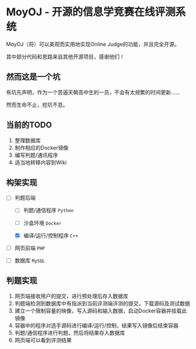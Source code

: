 MoyOJ - 开源的信息学竞赛在线评测系统
======================

MoyOJ（将）可以美观而实用地实现Online Judge的功能，并且完全开源。

其中部分代码和思路来自其他开源项目，感谢他们！

然而这是一个坑
-----------

有坑先声明，作为一个苦逼天朝高中生的一员，不会有太频繁的时间更新……

然而生命不止，挖坑不息。

当前的TODO
-----------

 1. 整理数据库
 1. 制作相应的Docker镜像
 1. 编写判题/通讯程序
 1. 适当地转移内容到Wiki

构架实现
-----------

- [ ] 判题后端
    
    - [ ] 判题/通信程序 `Python`
    
    - [ ] 沙盒环境 `Docker`
    
    - [X] 编译/运行/控制程序 `C++`
    
- [ ] 网页前端 `PHP`

- [ ] 数据库 `MySQL`
 
判题实现
-----------

1. 网页端接收用户的提交，进行预处理后存入数据库
2. 判题端检测到数据库中有指派到当前评测端评测的提交，下载源码及测试数据
3. 建立一个限制容量的映像，写入源码和输入数据，启动Docker容器并挂载此镜像
4. 容器中的程序对选手源码进行编译/运行/控制，结果写入镜像后结束容器
5. 判题/通信程序进行判题，然后将结果存入数据库
6. 网页端可以看到评测结果
